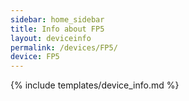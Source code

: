 ```yaml
---
sidebar: home_sidebar
title: Info about FP5
layout: deviceinfo
permalink: /devices/FP5/
device: FP5
---
```

{% include templates/device_info.md %}
